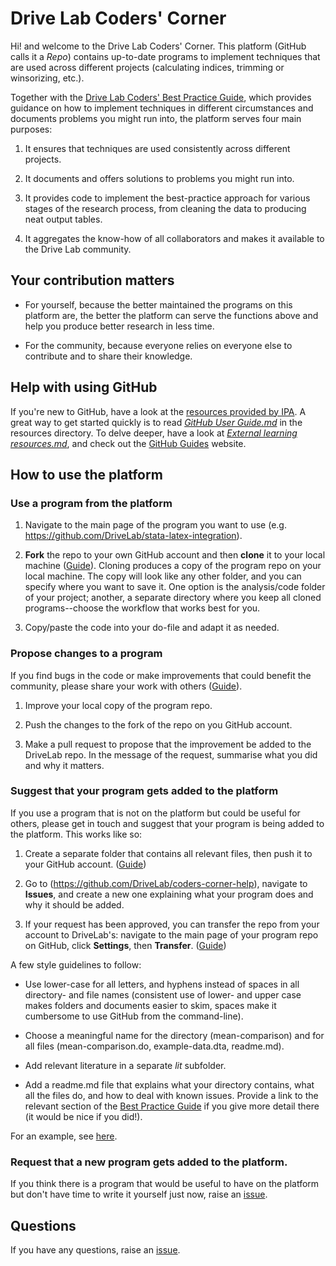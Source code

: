 # Drive Lab Coders' Corner

Hi! and welcome to the Drive Lab Coders' Corner. This platform (GitHub calls it a *Repo*) contains up-to-date programs to implement techniques that are used across different projects (calculating indices, trimming or winsorizing, etc.). 

Together with the [Drive Lab Coders' Best Practice Guide](https://docs.google.com/document/d/1a_O0SiyN1AAlTNnpYiN5TNaeGCnhgc2uKr0enuORYHE/edit), which provides guidance on how to implement techniques in different circumstances and documents problems you might run into, the platform serves four main purposes:

1. It ensures that techniques are used consistently across different projects.

2. It documents and offers solutions to problems you might run into.

3. It provides code to implement the best-practice approach for various stages of the research process, from cleaning the data to producing neat output tables.

4. It aggregates the know-how of all collaborators and makes it available to the Drive Lab community.


## Your contribution matters

- For yourself, because the better maintained the programs on this platform are, the better the platform can serve the functions above and help you produce better research in less time.

- For the community, because everyone relies on everyone else to contribute and to share their knowledge.


## Help with using GitHub

If you're new to GitHub, have a look at the [resources provided by IPA](https://github.com/PovertyAction/github-training). A great way to get started quickly is to read [*GitHub User Guide.md*](https://github.com/PovertyAction/github-training/blob/master/resources/GitHub%20User%20Guide.md) in the resources directory. To delve deeper, have a look at [*External learning resources.md*](https://github.com/PovertyAction/github-training/blob/master/resources/External%20resources.md), and check out the [GitHub Guides](https://guides.github.com) website. 



## How to use the platform

### Use a program from the platform

1. Navigate to the main page of the program you want to use (e.g. https://github.com/DriveLab/stata-latex-integration).

2. **Fork** the repo to your own GitHub account and then **clone** it to your local machine ([Guide](https://guides.github.com/activities/forking/)). Cloning produces a copy of the program repo on your local machine. The copy will look like any other folder, and you can specify where you want to save it. One option is the analysis/code folder of your project; another, a separate directory where you keep all cloned programs--choose the workflow that works best for you. 

3. Copy/paste the code into your do-file and adapt it as needed.


### Propose changes to a program

If you find bugs in the code or make improvements that could benefit the community, please share your work with others ([Guide](https://guides.github.com/activities/forking/)).

1. Improve your local copy of the program repo. 

2. Push the changes to the fork of the repo on you GitHub account.

3. Make a pull request to propose that the improvement be added to the DriveLab repo. In the message of the request, summarise what you did and why it matters.


### Suggest that your program gets added to the platform

If you use a program that is not on the platform but could be useful for others, please get in touch and suggest that your program is being added to the platform. This works like so:

1. Create a separate folder that contains all relevant files, then push it to your GitHub account. ([Guide](https://guides.github.com/introduction/getting-your-project-on-github/))

2. Go to (https://github.com/DriveLab/coders-corner-help), navigate to **Issues**, and create a new one explaining what your program does and why it should be added.

3. If your request has been approved, you can transfer the repo from your account to DriveLab's: navigate to the main page of your program repo on GitHub, click **Settings**, then **Transfer**. ([Guide](https://help.github.com/articles/transferring-a-repository-owned-by-your-personal-account/))

A few style guidelines to follow:

- Use lower-case for all letters, and hyphens instead of spaces in all directory- and file names (consistent use of lower- and upper case makes folders and documents easier to skim, spaces make it cumbersome to use GitHub from the command-line). 

- Choose a meaningful name for the directory (mean-comparison) and for all files (mean-comparison.do, example-data.dta, readme.md).

- Add relevant literature in a separate *lit* subfolder.

- Add a readme.md file that explains what your directory contains, what all the files do, and how to deal with known issues. Provide a link to the relevant section of the [Best Practice Guide](https://docs.google.com/document/d/1a_O0SiyN1AAlTNnpYiN5TNaeGCnhgc2uKr0enuORYHE/edit) if you give more detail there (it would be nice if you did!). 

For an example, see [here](https://github.com/fabiangunzinger/drivelab-code/tree/master/code/stata-latex-integration).


### Request that a new program gets added to the platform.

If you think there is a program that would be useful to have on the platform but don't have time to write it yourself just now, raise an [issue](https://github.com/DriveLab/coders-corner-help/issues).

## Questions

If you have any questions, raise an [issue](https://github.com/DriveLab/coders-corner-help/issues).
